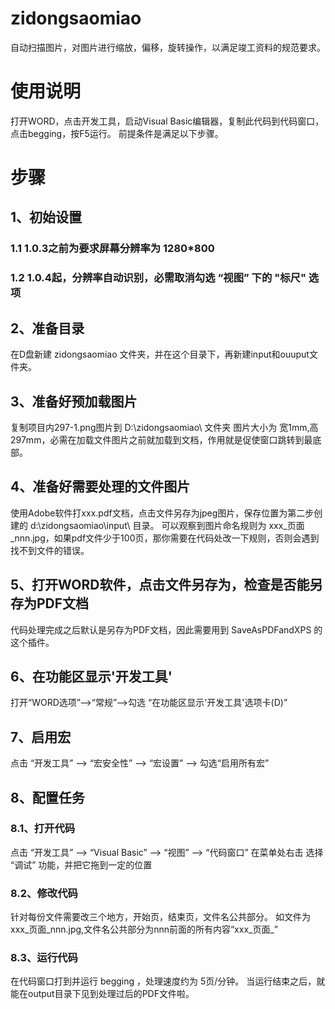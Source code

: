 # zidongsaomiao
自动扫描图片，对图片进行缩放，偏移，旋转操作，以满足竣工资料的规范要求。

# 使用说明
打开WORD，点击开发工具，启动Visual Basic编辑器，复制此代码到代码窗口，点击begging，按F5运行。
前提条件是满足以下步骤。

# 步骤
## 1、初始设置
### 1.1  1.0.3之前为要求屏幕分辨率为 1280*800
### 1.2  1.0.4起，分辨率自动识别，必需取消勾选 “视图” 下的 "标尺" 选项

## 2、准备目录
在D盘新建 zidongsaomiao 文件夹，并在这个目录下，再新建input和ouuput文件夹。

## 3、准备好预加载图片
复制项目内297-1.png图片到 D:\zidongsaomiao\ 文件夹
图片大小为 宽1mm,高297mm，必需在加载文件图片之前就加载到文档，作用就是促使窗口跳转到最底部。

## 4、准备好需要处理的文件图片
使用Adobe软件打xxx.pdf文档，点击文件另存为jpeg图片，保存位置为第二步创建的 d:\zidongsaomiao\input\ 目录。
可以观察到图片命名规则为 xxx_页面_nnn.jpg，如果pdf文件少于100页，那你需要在代码处改一下规则，否则会遇到找不到文件的错误。

## 5、打开WORD软件，点击文件另存为，检查是否能另存为PDF文档
代码处理完成之后默认是另存为PDF文档，因此需要用到 SaveAsPDFandXPS 的这个插件。

## 6、在功能区显示'开发工具'
打开“WORD选项”-->“常规”-->勾选 “在功能区显示'开发工具'选项卡(D)”

## 7、启用宏
点击 “开发工具” --> “宏安全性” --> “宏设置” --> 勾选“启用所有宏”

## 8、配置任务
### 8.1、打开代码
点击 “开发工具” --> “Visual Basic” --> “视图” --> “代码窗口”
在菜单处右击 选择 “调试” 功能，并把它拖到一定的位置

### 8.2、修改代码
针对每份文件需要改三个地方，开始页，结束页，文件名公共部分。
如文件为xxx_页面_nnn.jpg,文件名公共部分为nnn前面的所有内容“xxx_页面_”

### 8.3、运行代码
在代码窗口打到并运行 begging ，处理速度约为 5页/分钟。
当运行结束之后，就能在output目录下见到处理过后的PDF文件啦。
